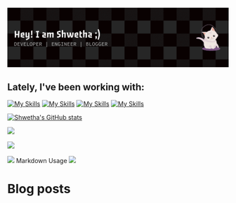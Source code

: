 
![Shwetha's GitHub Profile Banner](github-header-banner.png)

## Lately, I've been working with:  

[![My Skills](https://skillicons.dev/icons?i=java,go,c,html,css,js)](https://skillicons.dev)
[![My Skills](https://skillicons.dev/icons?i=react,express,spring,tailwind)](https://skillicons.dev)
[![My Skills](https://skillicons.dev/icons?i=mongodb,mysql,redis,firebase)](https://skillicons.dev) 
[![My Skills](https://skillicons.dev/icons?i=nodejs,docker,jenkins,git,bitbucket,postman)](https://skillicons.dev)

[![Shwetha's GitHub stats](https://github-readme-stats.vercel.app/api?username=shwetharbaliga)](https://github.com/anuraghazra/github-readme-stats)

![](http://github-profile-summary-cards.vercel.app/api/cards/profile-details?username=shwetharbaliga&theme=github)

![](http://github-profile-summary-cards.vercel.app/api/cards/repos-per-language?username=shwetharbaliga&theme=github)

![](http://github-profile-summary-cards.vercel.app/api/cards/productive-time?username=shwetharbaliga&theme=github&utcOffset=8)
Markdown Usage
![](http://github-profile-summary-cards.vercel.app/api/cards/stats?username=shwetharbaliga&theme=github)
<!--START_SECTION:activity-->

<!--END_SECTION:activity-->


# Blog posts
<!-- BLOG-POST-LIST:START -->
<!-- BLOG-POST-LIST:END -->
